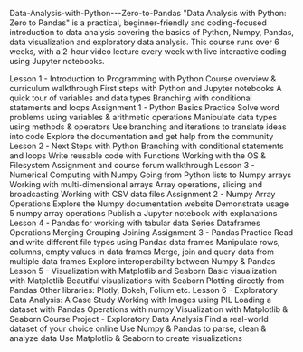 Data-Analysis-with-Python---Zero-to-Pandas
"Data Analysis with Python: Zero to Pandas" is a practical, beginner-friendly and coding-focused introduction to data analysis covering the basics of Python, Numpy, Pandas, data visualization and exploratory data analysis. This course runs over 6 weeks, with a 2-hour video lecture every week with live interactive coding using Jupyter notebooks.

Lesson 1 - Introduction to Programming with Python
Course overview & curriculum walkthrough
First steps with Python and Jupyter notebooks
A quick tour of variables and data types
Branching with conditional statements and loops
Assignment 1 - Python Basics Practice
Solve word problems using variables & arithmetic operations
Manipulate data types using methods & operators
Use branching and iterations to translate ideas into code
Explore the documentation and get help from the community
Lesson 2 - Next Steps with Python
Branching with conditional statements and loops
Write reusable code with Functions
Working with the OS & Filesystem
Assignment and course forum walkthrough
Lesson 3 - Numerical Computing with Numpy
Going from Python lists to Numpy arrays
Working with multi-dimensional arrays
Array operations, slicing and broadcasting
Working with CSV data files
Assignment 2 - Numpy Array Operations
Explore the Numpy documentation website
Demonstrate usage 5 numpy array operations
Publish a Jupyter notebook with explanations
Lesson 4 - Pandas for working with tabular data
Series
Dataframes
Operations
Merging
Grouping
Joining
Assignment 3 - Pandas Practice
Read and write different file types using Pandas data frames
Manipulate rows, columns, empty values in data frames
Merge, join and query data from multiple data frames
Explore interoperability between Numpy & Pandas
Lesson 5 - Visualization with Matplotlib and Seaborn
Basic visualization with Matplotlib
Beautiful visualizations with Seaborn
Plotting directly from Pandas
Other libraries: Plotly, Bokeh, Folium etc.
Lesson 6 - Exploratory Data Analysis: A Case Study
Working with Images using PIL
Loading a dataset with Pandas
Operations with numpy
Visualization with Matplotlib & Seaborn
Course Project - Exploratory Data Analysis
Find a real-world dataset of your choice online
Use Numpy & Pandas to parse, clean & analyze data
Use Matplotlib & Seaborn to create visualizations
